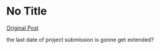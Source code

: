# No Title

[Original Post](https://discourse.onlinedegree.iitm.ac.in/t/164277/73)

<p>the last date of project submission is gonne get extended?</p>